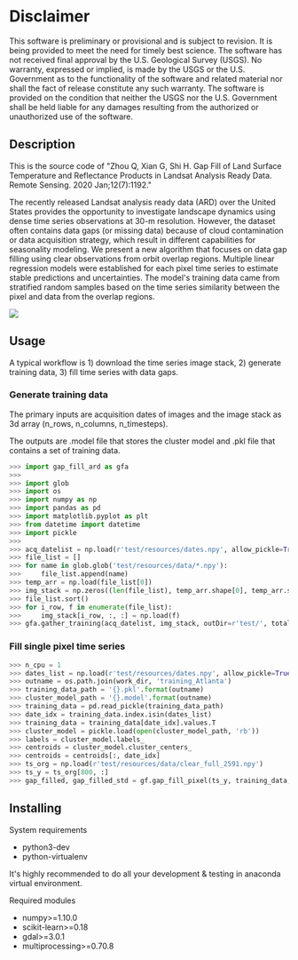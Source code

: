 Disclaimer
==========

This software is preliminary or provisional and is subject to revision. It is
being provided to meet the need for timely best science. The software has not
received final approval by the U.S. Geological Survey (USGS). No warranty,
expressed or implied, is made by the USGS or the U.S. Government as to the
functionality of the software and related material nor shall the fact of release
constitute any such warranty. The software is provided on the condition that
neither the USGS nor the U.S. Government shall be held liable for any damages
resulting from the authorized or unauthorized use of the software.

## Description
This is the source code of "Zhou Q, Xian G, Shi H. Gap Fill of Land Surface Temperature and Reflectance Products in Landsat Analysis Ready Data. Remote Sensing. 2020 Jan;12(7):1192."

The recently released Landsat analysis ready data (ARD) over the United States provides the opportunity to investigate landscape dynamics using dense time series observations at 30-m resolution. However, the dataset often contains data gaps (or missing data) because of cloud contamination or data acquisition strategy, which result in different capabilities for seasonality modeling. We present a new algorithm that focuses on data gap filling using clear observations from orbit overlap regions. Multiple linear regression models were established for each pixel time series to estimate stable predictions and uncertainties. The model's training data came from stratified random samples based on the time series similarity between the pixel and data from the overlap regions.

<image src="image_abstract.png">

## Usage
A typical workflow is 1) download the time series image stack, 2) generate training data, 3) fill time series with data gaps.

### Generate training data
The primary inputs are acquisition dates of images and the image stack as 3d array (n_rows, n_columns, n_timesteps).

The outputs are .model file that stores the cluster model and .pkl file that contains a set of training data.
```python
>>> import gap_fill_ard as gfa
>>> 
>>> import glob
>>> import os
>>> import numpy as np
>>> import pandas as pd
>>> import matplotlib.pyplot as plt
>>> from datetime import datetime
>>> import pickle
>>> 
>>> acq_datelist = np.load(r'test/resources/dates.npy', allow_pickle=True)
>>> file_list = []
>>> for name in glob.glob('test/resources/data/*.npy'):
>>> 	file_list.append(name)
>>> temp_arr = np.load(file_list[0])
>>> img_stack = np.zeros((len(file_list), temp_arr.shape[0], temp_arr.shape[1]))
>>> file_list.sort()
>>> for i_row, f in enumerate(file_list):
>>> 	img_stack[i_row, :, :] = np.load(f)
>>> gfa.gather_training(acq_datelist, img_stack, outDir=r'test/', total_size=200, save_slice=False)
```

### Fill single pixel time series
```python
>>> n_cpu = 1
>>> dates_list = np.load(r'test/resources/dates.npy', allow_pickle=True)
>>> outname = os.path.join(work_dir, 'training_Atlanta')
>>> training_data_path = '{}.pkl'.format(outname)
>>> cluster_model_path = '{}.model'.format(outname)
>>> training_data = pd.read_pickle(training_data_path)
>>> date_idx = training_data.index.isin(dates_list)
>>> training_data = training_data[date_idx].values.T
>>> cluster_model = pickle.load(open(cluster_model_path, 'rb'))
>>> labels = cluster_model.labels_
>>> centroids = cluster_model.cluster_centers_
>>> centroids = centroids[:, date_idx]
>>> ts_org = np.load(r'test/resources/data/clear_full_2591.npy')
>>> ts_y = ts_org[800, :]
>>> gap_filled, gap_filled_std = gf.gap_fill_pixel(ts_y, training_data, labels, centroids)
```


## Installing
System requirements
* python3-dev
* python-virtualenv

It's highly recommended to do all your development & testing in anaconda virtual environment.

Required modules
* numpy>=1.10.0
* scikit-learn>=0.18
* gdal>=3.0.1
* multiprocessing>=0.70.8
